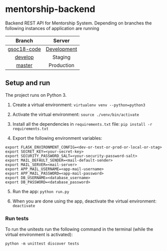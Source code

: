 # mentorship-backend

Backend REST API for Mentorship System. Depending on branches the following instances of application are running

| Branch | Server |
| :---: | :---: |
| [gsoc18-code](https://github.com/systers/mentorship-backend/tree/gsoc18-code) | [Development](http://systers-mentorship-dev.eu-central-1.elasticbeanstalk.com/) |
| [develop](https://github.com/systers/mentorship-backend/tree/develop) | Staging |
| [master](https://github.com/systers/mentorship-backend/tree/master) | Production |

## Setup and run

The project runs on Python 3. 

1. Create a virtual environment:
`virtualenv venv --python=python3`

2. Activate the virtual environment:
`source ./venv/bin/activate`

3. Install all the dependencies in `requirements.txt` file:
`pip install -r requirements.txt`

4. Export the following environment variables:

```
export FLASK_ENVIRONMENT_CONFIG=<dev-or-test-or-prod-or-local-or-stag>
export SECRET_KEY=<your-secret-key>
export SECURITY_PASSWORD_SALT=<your-security-password-salt>
export MAIL_DEFAULT_SENDER=<mail-default-sender>
export MAIL_SERVER=<mail-server>
export APP_MAIL_USERNAME=<app-mail-username>
export APP_MAIL_PASSWORD=<app-mail-password>
export DB_USERNAME=<database_username>
export DB_PASSWORD=<database_password>
```

5. Run the app:
`python run.py`

6. When you are done using the app, deactivate the virtual environment:
`deactivate`

### Run tests

To run the unitests run the following command in the terminal (while the virtual environment is activated):

`python -m unittest discover tests`
